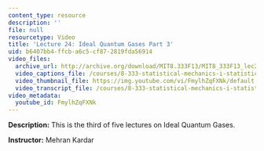 ```yaml
---
content_type: resource
description: ''
file: null
resourcetype: Video
title: 'Lecture 24: Ideal Quantum Gases Part 3'
uid: b6407bb4-ffcb-a6c5-cf87-2819fda56914
video_files:
  archive_url: http://archive.org/download/MIT8.333F13/MIT8_333F13_lec24_300k.mp4
  video_captions_file: /courses/8-333-statistical-mechanics-i-statistical-mechanics-of-particles-fall-2013/e8ed224a2a4359bfb388531a5ecd2022_FmylhZqFXNk.vtt
  video_thumbnail_file: https://img.youtube.com/vi/FmylhZqFXNk/default.jpg
  video_transcript_file: /courses/8-333-statistical-mechanics-i-statistical-mechanics-of-particles-fall-2013/d1845cd7161125b471024dd0a0ff41eb_FmylhZqFXNk.pdf
video_metadata:
  youtube_id: FmylhZqFXNk
---
```


**Description:** This is the third of five lectures on Ideal Quantum Gases.

**Instructor:** Mehran Kardar